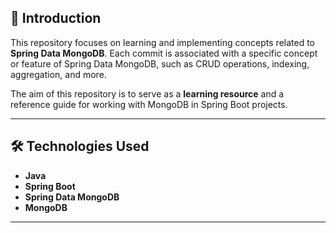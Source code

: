 ## 🚀 **Introduction**  
This repository focuses on learning and implementing concepts related to **Spring Data MongoDB**. Each commit is associated with a specific concept or feature of Spring Data MongoDB, such as CRUD operations, indexing, aggregation, and more.  

The aim of this repository is to serve as a **learning resource** and a reference guide for working with MongoDB in Spring Boot projects.  

---

## 🛠️ **Technologies Used**  
- **Java**  
- **Spring Boot**  
- **Spring Data MongoDB**  
- **MongoDB**  

---
